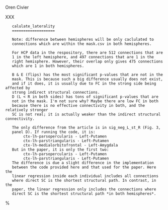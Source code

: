 Oren Civier
 
  XXX

       calulate_laterality
       ===================
 
       Note: difference between hemispheres will be only caclulated to
       connections which are within the mask.csv in both hemispheres.
 
       For HCP data in the respository, there are 512 connections that are
       1 in the left hemisphere, and 497 connections that are 1 in the
       right hemisphere. However, their overlap only gives 475 connections
       which are 1 in both hemispheres.
 
       B & E (flips) has the most significant p-values that are not in the
       mask. This is because such a big difference usually does not exist,
       and if it does, it is usually due to FC in the strong side being affected by
       strong indirect structural connections.
       D (L < R in both sides) has tons of significant p-values that are
       not in the mask. I'm not sure why? Maybe there are low FC in both
       because there is no effective connectivity in both, and the relatively stronger
       SC is not real; it is actually weaker than the indirect structural connectivity.
 
       The only difference from the article is in sig_neg_L_st_R (Fig. 3,
       panel D). If running the code, it is:
            ctx-lh-parsopercularis - Left-Putamen
            ctx-lh-parstriangularis - Left-Putamen
            ctx-lh-medialorbitofrontal - Left-Amygdala
       But in the paper, it is only the first two:
            ctx-lh-parsopercularis - Left-Putamen
            ctx-lh-parstriangularis - Left-Putamen           
       The difference is due a slight difference in the implementation
       between the code provided here and that used for the paper. Here the
       linear regression inside each individual includes all connections
       where direct SC is the shortest structural path. In contrast, in the
       paper, the linear regression only includes the connections where
       direct SC is the shortest structural path *in both hemispheres*.
%
